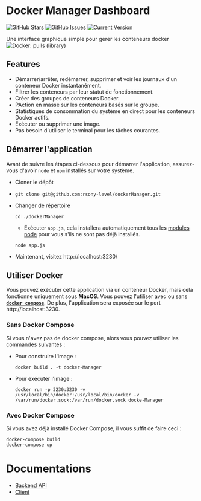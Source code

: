 # Docker Manager Dashboard

[![GitHub Stars](https://img.shields.io/github/stars/sony-level/dockerManager.svg)](https://github.com/sony-level/dockerManager/stargazers) [![GitHub Issues](https://img.shields.io/github/issues/sony-level/dockerManager.svg)](https://github.com/sony-level/dockerManager/issues) [![Current Version](https://img.shields.io/badge/version-1.0.7-green.svg)](https://github.com/sony-level/DockerManager) 

Une interface graphique simple pour gerer les conteneurs docker ![Docker: pulls (library)](http://flat.badgen.net/docker/pulls/library/library?params)

## Features
- Démarrer/arrêter, redémarrer, supprimer et voir les journaux d'un conteneur Docker instantanément.
- Filtrer les conteneurs par leur statut de fonctionnement.
- Créer des groupes de conteneurs Docker.
- PAction en masse sur les conteneurs basés sur le groupe.
- Statistiques de consommation du système en direct pour les conteneurs Docker actifs.
- Exécuter ou supprimer une image.
- Pas besoin d'utiliser le terminal pour les tâches courantes.

## Démarrer l'application

Avant de suivre les étapes ci-dessous pour démarrer l'application, assurez-vous d'avoir `node` et `npm` installés sur votre système.

- Cloner le dépôt
- 
  ```
  git clone git@github.com:rsony-level/dockerManager.git
  ```
- Changer de répertoire
  ```
  cd ./dockerManager

  ```
  - Exécuter `app.js`, cela installera automatiquement tous les [modules node](https://github.com/sony-level/dockerManager/blob/master/backend/package.json) pour vous s'ils ne sont pas déjà installés.

  ```
  node app.js
  ```
- Maintenant, visitez http://localhost:3230/

## Utiliser Docker

Vous pouvez exécuter cette application via un conteneur Docker, mais cela fonctionne uniquement sous **MacOS**. Vous pouvez l'utiliser avec ou sans [**`docker compose`**](https://docs.docker.com/compose/).
De plus, l'application sera exposée sur le port http://localhost:3230.

### Sans Docker Compose

Si vous n'avez pas de docker compose, alors vous pouvez utiliser les commandes suivantes :

- Pour construire l'image :

  ```
  docker build . -t docker-Manager
  ```
- Pour exécuter l'image :
  ```
  docker run -p 3230:3230 -v /usr/local/bin/docker:/usr/local/bin/docker -v /var/run/docker.sock:/var/run/docker.sock docke-Manager
  ```


### Avec Docker Compose
Si vous avez déjà installé Docker Compose, il vous suffit de faire ceci :

```
docker-compose build
docker-compose up
```

# Documentations

- [Backend API](https://github.com/sony-level/dockerManager/tree/master/backend)
- [Client](https://github.com/sony-level/dockerManager/tree/master/client)


